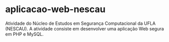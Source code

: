 # aplicacao-web-nescau
Atividade do Núcleo de Estudos em Segurança Computacional da UFLA (NESCAU). A atividade consiste em desenvolver uma aplicação Web segura em PHP e MySQL.
